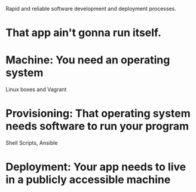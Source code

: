 Rapid and reliable software development and deployment processes.

That app ain't gonna run itself.
================================



Machine: You need an operating system
======================================

Linux boxes and Vagrant

Provisioning: That operating system needs software to run your program
======================================================================

Shell Scripts, Ansible

Deployment: Your app needs to live in a publicly accessible machine
===================================================================

